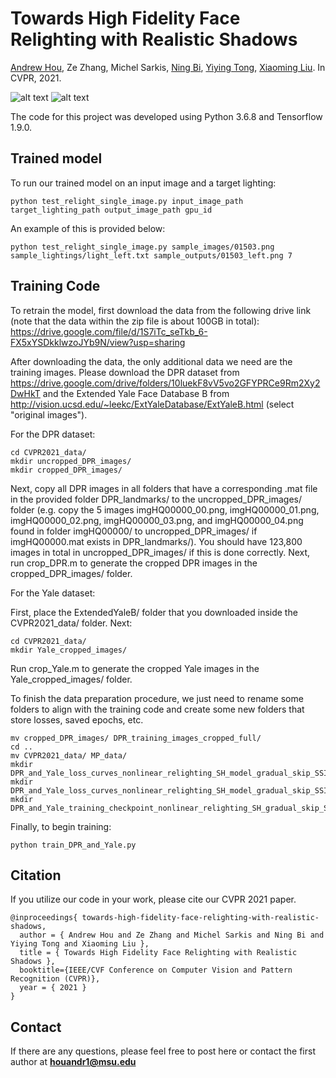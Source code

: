 # Towards High Fidelity Face Relighting with Realistic Shadows
[Andrew Hou](https://andrewhou1.github.io/), Ze Zhang, Michel Sarkis, [Ning Bi](https://www.linkedin.com/in/ning-bi-74688817/), [Yiying Tong](https://www.cse.msu.edu/~ytong/), [Xiaoming Liu](http://www.cse.msu.edu/~liuxm/index2.html). In CVPR, 2021. 

![alt text](https://github.com/andrewhou1/Shadow-Mask-Face-Relighting/blob/main/sample_outputs/00508_lower_right.png)
![alt text](https://github.com/andrewhou1/Shadow-Mask-Face-Relighting/blob/main/sample_outputs/00841_lower_left.png)

The code for this project was developed using Python 3.6.8 and Tensorflow 1.9.0. 

## Trained model
To run our trained model on an input image and a target lighting: 
```
python test_relight_single_image.py input_image_path target_lighting_path output_image_path gpu_id
```
An example of this is provided below: 
```
python test_relight_single_image.py sample_images/01503.png sample_lightings/light_left.txt sample_outputs/01503_left.png 7
```
## Training Code
To retrain the model, first download the data from the following drive link (note that the data within the zip file is about 100GB in total): https://drive.google.com/file/d/1S7iTc_seTkb_6-FX5xYSDkklwzoJYb9N/view?usp=sharing 

After downloading the data, the only additional data we need are the training images. Please download the DPR dataset from https://drive.google.com/drive/folders/10luekF8vV5vo2GFYPRCe9Rm2Xy2DwHkT and the Extended Yale Face Database B from http://vision.ucsd.edu/~leekc/ExtYaleDatabase/ExtYaleB.html (select "original images").

For the DPR dataset: 

```
cd CVPR2021_data/
mkdir uncropped_DPR_images/
mkdir cropped_DPR_images/
```
Next, copy all DPR images in all folders that have a corresponding .mat file in the provided folder DPR_landmarks/ to the uncropped_DPR_images/ folder (e.g. copy the 5 images imgHQ00000_00.png, imgHQ00000_01.png, imgHQ00000_02.png, imgHQ00000_03.png, and imgHQ00000_04.png found in folder imgHQ00000/ to uncropped_DPR_images/ if imgHQ00000.mat exists in DPR_landmarks/). You should have 123,800 images in total in uncropped_DPR_images/ if this is done correctly. Next, run crop_DPR.m to generate the cropped DPR images in the cropped_DPR_images/ folder. 

For the Yale dataset: 

First, place the ExtendedYaleB/ folder that you downloaded inside the CVPR2021_data/ folder. Next: 

```
cd CVPR2021_data/
mkdir Yale_cropped_images/
```
Run crop_Yale.m to generate the cropped Yale images in the Yale_cropped_images/ folder. 

To finish the data preparation procedure, we just need to rename some folders to align with the training code and create some new folders that store losses, saved epochs, etc. 

```
mv cropped_DPR_images/ DPR_training_images_cropped_full/
cd ..
mv CVPR2021_data/ MP_data/
mkdir DPR_and_Yale_loss_curves_nonlinear_relighting_SH_model_gradual_skip_SSIM_ratio_image_log_loss_using_SSIM_loss_Yuv_shadow_map_loss_contrast_based_border_weights_with_corrected_patchgan_much_smaller_weights_larger_L1_losses_MR_dis_DPR_losses/
mkdir DPR_and_Yale_loss_curves_nonlinear_relighting_SH_model_gradual_skip_SSIM_ratio_image_log_loss_using_SSIM_loss_Yuv_shadow_map_loss_contrast_based_border_weights_with_corrected_patchgan_much_smaller_weights_larger_L1_losses_MR_dis_Yale_losses/
mkdir DPR_and_Yale_training_checkpoint_nonlinear_relighting_SH_gradual_skip_SSIM_ratio_image_log_loss_using_SSIM_loss_Yuv_shadow_map_loss_contrast_based_border_weights_with_corrected_patchgan_much_smaller_weights_larger_L1_losses_MR_dis/
```
Finally, to begin training: 
```
python train_DPR_and_Yale.py
```

## Citation 
If you utilize our code in your work, please cite our CVPR 2021 paper. 
```
@inproceedings{ towards-high-fidelity-face-relighting-with-realistic-shadows,
  author = { Andrew Hou and Ze Zhang and Michel Sarkis and Ning Bi and Yiying Tong and Xiaoming Liu },
  title = { Towards High Fidelity Face Relighting with Realistic Shadows },
  booktitle={IEEE/CVF Conference on Computer Vision and Pattern Recognition (CVPR)},
  year = { 2021 }
}
```
    
## Contact 
If there are any questions, please feel free to post here or contact the first author at **houandr1@msu.edu**

